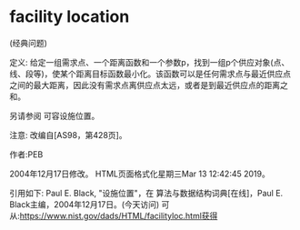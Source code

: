 # facility location


(经典问题)



定义:
给定一组需求点、一个距离函数和一个参数p，找到一组p个供应对象(点、线、段等)，使某个距离目标函数最小化。该函数可以是任何需求点与最近供应点之间的最大距离，因此没有需求点离供应点太远，或者是到最近供应点的距离之和。



另请参阅
可容设施位置。



注意:
改编自[AS98，第428页]。


作者:PEB







2004年12月17日修改。
HTML页面格式化星期三Mar 13 12:42:45 2019。



引用如下:
Paul E. Black, "设施位置"，在
算法与数据结构词典[在线]，Paul E. Black主编，2004年12月17日。(今天访问)
可从:https://www.nist.gov/dads/HTML/facilityloc.html获得